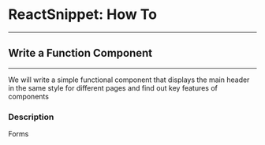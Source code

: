 # ReactSnippet: How To
---

## Write a Function Component
---
We will write a simple functional component that displays the main header in the same style for different pages and find out key features of components

### Description
Forms 
